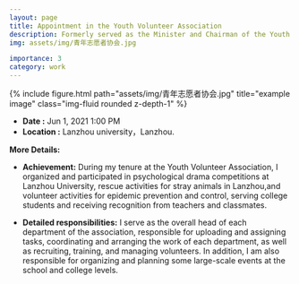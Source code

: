 ```yaml
---
layout: page
title: Appointment in the Youth Volunteer Association
description: Formerly served as the Minister and Chairman of the Youth Volunteer Association, as well as the Propaganda Committee Member of the Radio and Television Class.
img: assets/img/青年志愿者协会.jpg

importance: 3
category: work
---
```


<div class="row">
    <div class="col-sm mt-3 mt-md-0">
        {% include figure.html path="assets/img/青年志愿者协会.jpg" title="example image" class="img-fluid rounded z-depth-1" %}
    </div>
</div>


- **Date :**        Jun 1, 2021 1:00 PM
- **Location :**     Lanzhou university，Lanzhou.

**More Details:**

 - **Achievement:** During my tenure at the Youth Volunteer Association, I organized and participated in psychological drama competitions at Lanzhou University, rescue activities for stray animals in Lanzhou,and volunteer activities for epidemic prevention and control, serving college students and receiving recognition from teachers and classmates.

 - **Detailed responsibilities:** I serve as the overall head of each department of the association, responsible for uploading and assigning tasks, coordinating and arranging the work of each department, as well as recruiting, training, and managing volunteers. In addition, I am also responsible for organizing and planning some large-scale events at the school and college levels.

